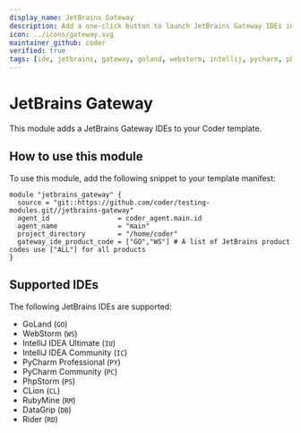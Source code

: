 ```yaml
---
display_name: JetBrains Gateway
description: Add a one-click button to launch JetBrains Gateway IDEs in the dashboard.
icon: ../icons/gateway.svg
maintainer_github: coder
verified: true
tags: [ide, jetbrains, gateway, goland, webstorm, intellij, pycharm, phpstorm, clion, rubymine, datagrip, rider]
---
```

# JetBrains Gateway

This module adds a JetBrains Gateway IDEs to your Coder template.

## How to use this module

To use this module, add the following snippet to your template manifest:

```hcl
module "jetbrains_gateway" {
  source = "git::https://github.com/coder/testing-modules.git//jetbrains-gateway"
  agent_id                 = coder_agent.main.id
  agent_name               = "main"
  project_directory        = "/home/coder"
  gateway_ide_product_code = ["GO","WS"] # A list of JetBrains product codes use ["ALL"] for all products
}
```

## Supported IDEs

The following JetBrains IDEs are supported:

- GoLand (`GO`)
- WebStorm (`WS`)
- IntelliJ IDEA Ultimate (`IU`)
- IntelliJ IDEA Community (`IC`)
- PyCharm Professional (`PY`)
- PyCharm Community (`PC`)
- PhpStorm (`PS`)
- CLion (`CL`)
- RubyMine (`RM`)
- DataGrip (`DB`)
- Rider (`RD`)
